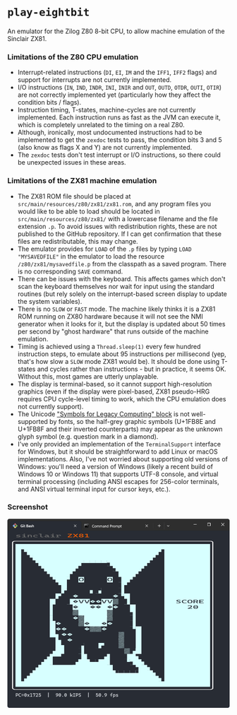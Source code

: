 # `play-eightbit`

An emulator for the Zilog Z80 8-bit CPU, to allow machine emulation of the Sinclair ZX81.

### Limitations of the Z80 CPU emulation

- Interrupt-related instructions (`DI`, `EI`, `IM` and the `IFF1`, `IFF2` flags) and support for interrupts
  are not currently implemented.
- I/O instructions (`IN`, `IND`, `INDR`, `INI`, `INIR` and `OUT`, `OUTD`, `OTDR`, `OUTI`, `OTIR`) are not correctly
  implemented yet (particularly how they affect the condition bits / flags).
- Instruction timing, T-states, machine-cycles are not currently implemented. Each instruction runs as fast as the JVM
  can execute it, which is completely unrelated to the timing on a real Z80.
- Although, ironically, most undocumented instructions had to be implemented to get the `zexdoc` tests to pass,
  the condition bits 3 and 5 (also know as flags X and Y) are not currently implemented.
- The `zexdoc` tests don't test interrupt or I/O instructions, so there could be unexpected issues in these areas.

### Limitations of the ZX81 machine emulation

- The ZX81 ROM file should be placed at `src/main/resources/z80/zx81/zx81.rom`, and any program files you would like to
  be able to load should be located in `src/main/resources/z80/zx81/` with a lowercase filename and the file extension
  `.p`. To avoid issues with redistribution rights, these are not published to the GitHub repository. If I can get
  confirmation that these files are redistributable, this may change.
- The emulator provides for `LOAD` of the `.p` files by typing `LOAD "MYSAVEDFILE"` in the emulator to load the resource
  `/z80/zx81/mysavedfile.p` from the classpath as a saved program. There is no corresponding `SAVE` command.
- There can be issues with the keyboard. This affects games which don't scan the keyboard themselves nor wait for input
  using the standard routines (but rely solely on the interrupt-based screen display to update the system variables).
- There is no `SLOW` or `FAST` mode. The machine likely thinks it is a ZX81 ROM running on ZX80 hardware because it
  will not see the NMI generator when it looks for it, but the display is updated about 50 times per second by "ghost
  hardware" that runs outside of the machine emulation.
- Timing is achieved using a `Thread.sleep(1)` every few hundred instruction steps, to emulate about 95 instructions
  per millisecond (yep, that's how slow a `SLOW` mode ZX81 would be). It should be done using T-states and cycles
  rather than instructions - but in practice, it seems OK. Without this, most games are utterly unplayable.
- The display is terminal-based, so it cannot support high-resolution graphics (even if the display were pixel-based,
  ZX81 pseudo-HRG requires CPU cycle-level timing to work, which the CPU emulation does not currently support).
- The Unicode ["Symbols for Legacy Computing" block](https://www.unicode.org/charts/PDF/U1FB00.pdf) is not
  well-supported by fonts, so the half-grey graphic symbols (U+1FB8E and U+1FB8F and their inverted counterparts) may
  appear as the unknown glyph symbol (e.g. question mark in a diamond). 
- I've only provided an implementation of the `TerminalSupport` interface for Windows, but it should be straightforward
  to add Linux or macOS implementations. Also, I've not worried about supporting old versions of Windows: you'll need
  a version of Windows (likely a recent build of Windows 10 or Windows 11) that supports UTF-8 console, and virtual
  terminal processing (including ANSI escapes for 256-color terminals, and ANSI virtual terminal input for cursor keys,
  etc.).

### Screenshot

![3D Monster Maze](game1.png)